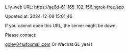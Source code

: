Lily_web URL: https://ae6d-61-165-102-156.ngrok-free.app

Updated at: 2024-12-09 15:01:46

If you cannot open this URL, the server might be down.

Please contact: 

goley04@foxmail.com Or Wechat:GL_yeaH